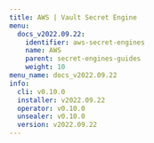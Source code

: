 ```yaml
---
title: AWS | Vault Secret Engine
menu:
  docs_v2022.09.22:
    identifier: aws-secret-engines
    name: AWS
    parent: secret-engines-guides
    weight: 10
menu_name: docs_v2022.09.22
info:
  cli: v0.10.0
  installer: v2022.09.22
  operator: v0.10.0
  unsealer: v0.10.0
  version: v2022.09.22
---
```


